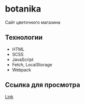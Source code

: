 # botanika
Сайт цветочного магазина
## Технологии
- HTML
- SCSS
- JavaScript
- Fetch, LocalStorage
- Webpack
## Ссылка для просмотра
[Link](https://cv-lana.github.io/botanika/dist/)
